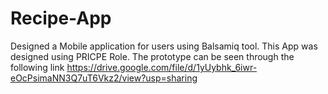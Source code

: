 # Recipe-App
Designed a Mobile application for users using Balsamiq tool.
This App was designed using PRICPE Role.
The prototype can be seen through the following link https://drive.google.com/file/d/1yUybhk_6iwr-eOcPsimaNN3Q7uT6Vkz2/view?usp=sharing
